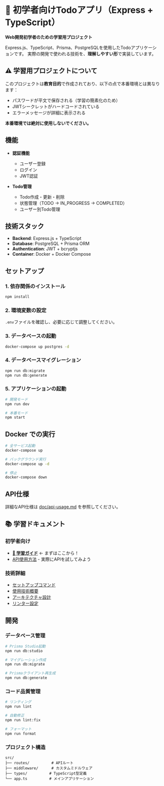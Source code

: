 # 📝 初学者向けTodoアプリ（Express + TypeScript）

**Web開発初学者のための学習用プロジェクト**

Express.js、TypeScript、Prisma、PostgreSQLを使用したTodoアプリケーションです。
実際の開発で使われる技術を、**理解しやすい形**で実装しています。

## ⚠️ 学習用プロジェクトについて

このプロジェクトは**教育目的**で作成されており、以下の点で本番環境とは異なります：
- パスワードが平文で保存される（学習の簡素化のため）
- JWTシークレットがハードコードされている
- エラーメッセージが詳細に表示される

**本番環境では絶対に使用しないでください。**

## 機能

- **認証機能**
  - ユーザー登録
  - ログイン
  - JWT認証

- **Todo管理**
  - Todo作成・更新・削除
  - 状態管理（TODO → IN_PROGRESS → COMPLETED）
  - ユーザー別Todo管理

## 技術スタック

- **Backend**: Express.js + TypeScript
- **Database**: PostgreSQL + Prisma ORM
- **Authentication**: JWT + bcryptjs
- **Container**: Docker + Docker Compose

## セットアップ

### 1. 依存関係のインストール
```bash
npm install
```

### 2. 環境変数の設定
`.env`ファイルを確認し、必要に応じて調整してください。

### 3. データベースの起動
```bash
docker-compose up postgres -d
```

### 4. データベースマイグレーション
```bash
npm run db:migrate
npm run db:generate
```

### 5. アプリケーションの起動
```bash
# 開発モード
npm run dev

# 本番モード
npm start
```

## Docker での実行

```bash
# 全サービス起動
docker-compose up

# バックグラウンド実行
docker-compose up -d

# 停止
docker-compose down
```

## API仕様

詳細なAPI仕様は [doc/api-usage.md](./doc/api-usage.md) を参照してください。

## 📚 学習ドキュメント

### 初学者向け
- **[🎯 学習ガイド](./doc/learning-guide.md)** ← まずはここから！
- [API使用方法](./doc/api-usage.md) - 実際にAPIを試してみよう

### 技術詳細
- [セットアップコマンド](./doc/setup-commands.md)
- [使用技術概要](./doc/technologies.md)
- [アーキテクチャ設計](./doc/architecture.md)
- [リンター設定](./doc/linting.md)

## 開発

### データベース管理

```bash
# Prisma Studio起動
npm run db:studio

# マイグレーション作成
npm run db:migrate

# Prismaクライアント再生成
npm run db:generate
```

### コード品質管理

```bash
# リンティング
npm run lint

# 自動修正
npm run lint:fix

# フォーマット
npm run format
```

### プロジェクト構造

```
src/
├── routes/          # APIルート
├── middleware/      # カスタムミドルウェア
├── types/          # TypeScript型定義
└── app.ts          # メインアプリケーション
```
